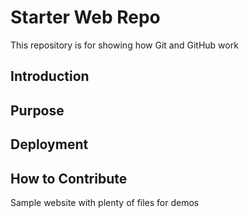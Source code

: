 # Starter Web Repo

This repository is for showing how Git and GitHub work

## Introduction 

## Purpose

## Deployment

## How to Contribute

Sample website with plenty of files for demos
